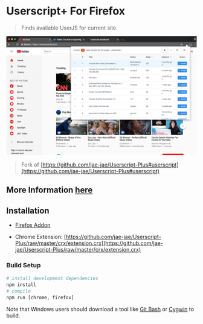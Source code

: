 <!-- ![userscript+.gif](https://cdn.rawgit.com/jae-jae/_resources/master/img/userscript+.gif) -->

# Userscript+ For Firefox

> Finds available UserJS for current site.

![Preview](https://raw.githubusercontent.com/jae-jae/_resources/master/img/175033.png)

> Fork of [https://github.com/jae-jae/Userscript-Plus#userscript](https://github.com/jae-jae/Userscript-Plus#userscript)

## More Information [here](https://github.com/jae-jae/Userscript-Plus)

## Installation

- [Firefox Addon](https://addons.mozilla.org/addon/uscriptplus)

- Chrome Extension: [https://github.com/jae-jae/Userscript-Plus/raw/master/crx/extension.crx](https://github.com/jae-jae/Userscript-Plus/raw/master/crx/extension.crx)

### Build Setup

``` bash
# install development dependencies
npm install
# compile
npm run [chrome, firefox]
```

Note that Windows users should download a tool like [Git Bash](https://git-scm.com/download/win) or [Cygwin](http://cygwin.com/) to build.
